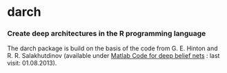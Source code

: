 darch
=====

### Create deep architectures in the R programming language


The darch package is build on the basis of the code from G. E. Hinton and R. R. Salakhutdinov 
(available under [Matlab Code for deep belief nets](http://www.cs.toronto.edu/~hinton/MatlabForSciencePaper.html 
"Matlab for science paper") : last visit: 01.08.2013).
